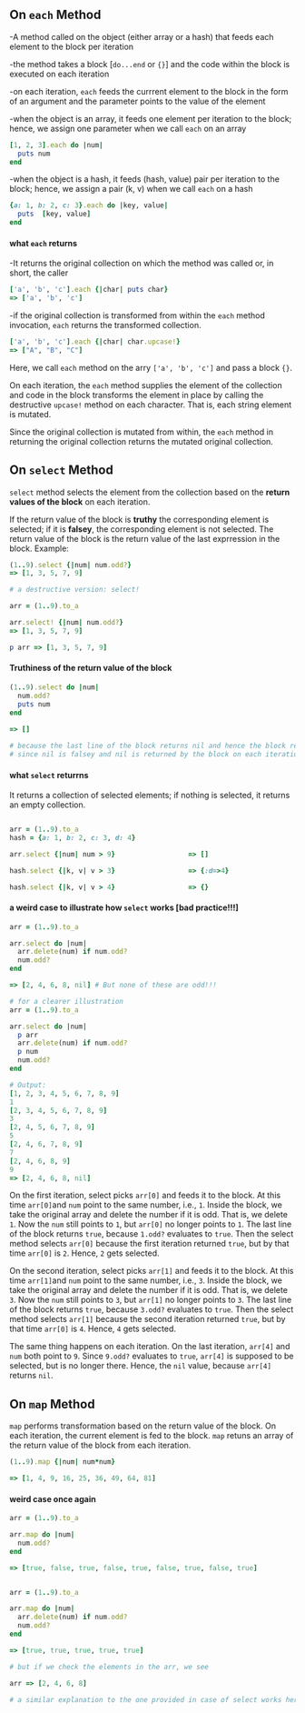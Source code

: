 <!-- Collection Methods: each, select, map -->

## On `each` Method

-A method called on the object (either array or a hash) that feeds each element to the block per iteration

-the method takes a block [`do...end` or `{}`] and the code within the block is executed on each iteration

-on each iteration, `each` feeds the currrent element to the block in the form of an argument and the parameter points to the value of the element

-when the object is an array, it feeds one element per iteration to the block; hence, we assign one parameter when we call `each` on an array

```ruby
[1, 2, 3].each do |num|
  puts num
end
```



-when the object is a hash, it feeds (hash, value) pair per iteration to the block; hence, we assign a pair (k, v) when we call `each` on a hash

```ruby
{a: 1, b: 2, c: 3}.each do |key, value|
  puts  [key, value]
end
```



#### what `each` returns

-It returns the original collection on which the method was called or, in short, the caller

```ruby
['a', 'b', 'c'].each {|char| puts char}
=> ['a', 'b', 'c']
```

-if the original collection is transformed from within the `each` method invocation, `each` returns the transformed collection.

```ruby
['a', 'b', 'c'].each {|char| char.upcase!}
=> ["A", "B", "C"]
```

Here, we call `each` method on the arry `['a', 'b', 'c']` and pass a block `{}`. 

On each iteration, the `each` method supplies the element of the collection and code in the block transforms the element in place by calling the destructive `upcase!` method on each character. That is, each string element is mutated.

Since the original collection is mutated from within, the `each` method in returning the original collection returns the mutated original collection. 

## On `select` Method

`select` method selects the element from the collection based on the __return values of the block__ on each iteration. 

If the return value of the block is __truthy__ the corresponding element is selected; if it is __falsey__, the corresponding element is not selected. The return value of the block is the return value of the last exprression in the block. Example:

```ruby
(1..9).select {|num| num.odd?}
=> [1, 3, 5, 7, 9]

# a destructive version: select!

arr = (1..9).to_a

arr.select! {|num| num.odd?}
=> [1, 3, 5, 7, 9]

p arr => [1, 3, 5, 7, 9]
```

#### Truthiness of the return value of the block

```ruby
(1..9).select do |num| 
  num.odd?
  puts num
end
  
=> []

# because the last line of the block returns nil and hence the block returns nil
# since nil is falsey and nil is returned by the block on each iteration, no element is selected
```



#### what `select` returrns

It returns a collection of selected elements; if nothing is selected, it returns an empty collection.

```ruby

arr = (1..9).to_a
hash = {a: 1, b: 2, c: 3, d: 4}

arr.select {|num| num > 9}					=> []

hash.select {|k, v| v > 3} 					=> {:d=>4}

hash.select {|k, v| v > 4}					=> {}
```



#### a weird case to illustrate how `select` works [bad practice!!!]

```ruby
arr = (1..9).to_a

arr.select do |num|
  arr.delete(num) if num.odd?
  num.odd?
end

=> [2, 4, 6, 8, nil] # But none of these are odd!!!

# for a clearer illustration
arr = (1..9).to_a

arr.select do |num|
  p arr
  arr.delete(num) if num.odd?
  p num
  num.odd?
end

# Output:
[1, 2, 3, 4, 5, 6, 7, 8, 9]
1
[2, 3, 4, 5, 6, 7, 8, 9]
3
[2, 4, 5, 6, 7, 8, 9]
5
[2, 4, 6, 7, 8, 9]
7
[2, 4, 6, 8, 9]
9
=> [2, 4, 6, 8, nil]

```



On the first iteration, select picks `arr[0]` and feeds it to the block. At this time `arr[0]`and `num` point to the same number, i.e., `1`. Inside the block, we take the original array and delete the number if it is odd. That is, we delete `1`. Now the `num` still points to `1`, but `arr[0]` no longer points to `1`. The last line of the block returns `true`, because `1.odd?` evaluates to `true`. Then the select method selects `arr[0]` because the first iteration returned `true`, but by that time `arr[0]` is `2`. Hence, `2` gets selected.

On the second iteration, select picks `arr[1]` and feeds it to the block. At this time `arr[1]`and `num` point to the same number, i.e., `3`. Inside the block, we take the original array and delete the number if it is odd.  That is, we delete `3`. Now the `num` still points to `3`, but `arr[1]` no longer points to `3`. The last line of the block returns `true`, because `3.odd?` evaluates to `true`. Then the select method selects `arr[1]` because the second iteration returned `true`, but by that time `arr[0]` is `4`. Hence, `4` gets selected.

The same thing happens on each iteration. On the last iteration, `arr[4]` and `num` both point  to `9`. Since  `9.odd?` evaluates to `true`, `arr[4]` is supposed to be selected, but is no longer there. Hence, the `nil` value, because `arr[4]` returns `nil`.

## On `map` Method

`map` performs transformation based on the return value of the block. On each iteration, the current element is fed to the block. `map` retuns an array of the return value of the block from each iteration.

```ruby
(1..9).map {|num| num*num}

=> [1, 4, 9, 16, 25, 36, 49, 64, 81]
```



#### weird case once again

```ruby
arr = (1..9).to_a

arr.map do |num|
  num.odd?
end

=> [true, false, true, false, true, false, true, false, true]


arr = (1..9).to_a

arr.map do |num|
  arr.delete(num) if num.odd?
  num.odd?
end

=> [true, true, true, true, true]

# but if we check the elements in the arr, we see

arr => [2, 4, 6, 8]

# a similar explanation to the one provided in case of select works here too. 
```











